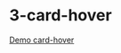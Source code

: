 # 3-card-hover
[Demo card-hover]( [https://kaorigiang.github.io/3-card-hover/](https://kaorigiang.github.io/3-Card-Hover/)https://kaorigiang.github.io/3-Card-Hover/)

